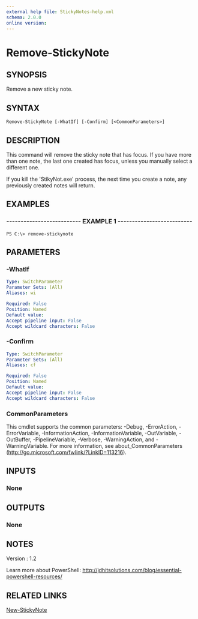 ```yaml
---
external help file: StickyNotes-help.xml
schema: 2.0.0
online version: 
---
```


# Remove-StickyNote
## SYNOPSIS
Remove a new sticky note.
## SYNTAX

```
Remove-StickyNote [-WhatIf] [-Confirm] [<CommonParameters>]
```

## DESCRIPTION
This command will remove the sticky note that has focus.
If you have more than one note, the last one created has focus, unless you manually select a different one.

If you kill the 'StikyNot.exe' process, the next time you create a note, any previously created notes will return.
## EXAMPLES

### -------------------------- EXAMPLE 1 --------------------------
```
PS C:\> remove-stickynote
```

## PARAMETERS

### -WhatIf
```yaml
Type: SwitchParameter
Parameter Sets: (All)
Aliases: wi

Required: False
Position: Named
Default value: 
Accept pipeline input: False
Accept wildcard characters: False
```

### -Confirm
```yaml
Type: SwitchParameter
Parameter Sets: (All)
Aliases: cf

Required: False
Position: Named
Default value: 
Accept pipeline input: False
Accept wildcard characters: False
```

### CommonParameters
This cmdlet supports the common parameters: -Debug, -ErrorAction, -ErrorVariable, -InformationAction, -InformationVariable, -OutVariable, -OutBuffer, -PipelineVariable, -Verbose, -WarningAction, and -WarningVariable. For more information, see about_CommonParameters (http://go.microsoft.com/fwlink/?LinkID=113216).
## INPUTS

### None

## OUTPUTS

### None

## NOTES
Version     : 1.2

Learn more about PowerShell:
http://jdhitsolutions.com/blog/essential-powershell-resources/
## RELATED LINKS

[New-StickyNote]()

